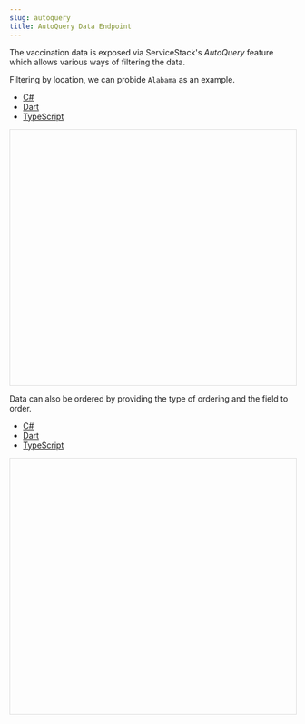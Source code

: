 ```yaml
---
slug: autoquery
title: AutoQuery Data Endpoint
---
```


The vaccination data is exposed via ServiceStack's *AutoQuery* feature which allows various ways of filtering the data.

Filtering by location, we can probide `Alabama` as an example.

<div class="gist-cafe-tabs">
  <ul>
    <li><a href="query-data-csharp">C#</a></li>
    <li><a href="query-data-dart">Dart</a></li>
    <li><a href="query-data-typescript">TypeScript</a></li>
  </ul>
  <div>
     <iframe class="gist-cafe-content" src="" frameborder="0" style="height:450px;width:100%;border:1px solid #ddd"></iframe>
  </div>
</div>

Data can also be ordered by providing the type of ordering and the field to order.

<div class="gist-cafe-tabs">
  <ul>
    <li><a href="query-data-ordered-csharp">C#</a></li>
    <li><a href="query-data-ordered-dart">Dart</a></li>
    <li><a href="query-data-ordered-typescript">TypeScript</a></li>
  </ul>
  <div>
     <iframe class="gist-cafe-content" src="" frameborder="0" style="height:450px;width:100%;border:1px solid #ddd"></iframe>
  </div>
</div>

